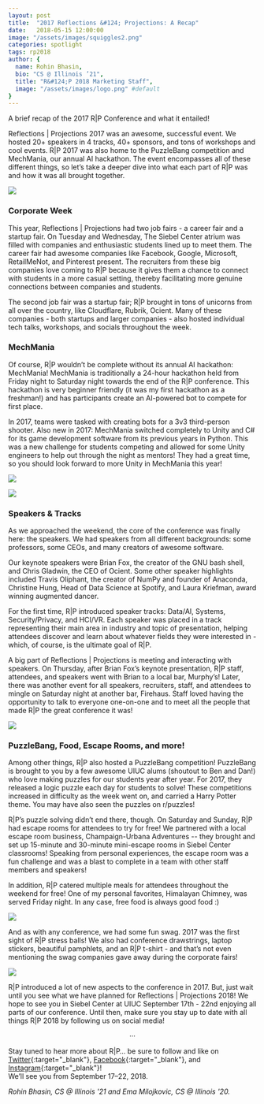 ```yaml
---
layout: post
title:  "2017 Reflections &#124; Projections: A Recap"
date:   2018-05-15 12:00:00
image: "/assets/images/squiggles2.png"
categories: spotlight
tags: rp2018
author: { 
  name: Rohin Bhasin, 
  bio: "CS @ Illinois ’21",
  title: "R&#124;P 2018 Marketing Staff",
  image: "/assets/images/logo.png" #default
}
---
```

A brief recap of the 2017 R|P Conference and what it entailed!

Reflections | Projections 2017 was an awesome, successful event. We hosted 20+ speakers in 4 tracks, 40+ sponsors, and tons of workshops and cool events. R|P 2017 was also home to the PuzzleBang competition and MechMania, our annual AI hackathon. The event encompasses all of these different things, so let’s take a deeper dive into what each part of R|P was and how it was all brought together.

![  ](/assets/images/post_images/2017_recap/1.JPG)

### Corporate Week

This year, Reflections | Projections had two job fairs - a career fair and a startup fair. On Tuesday and Wednesday, The Siebel Center atrium was filled with companies and enthusiastic students lined up to meet them. The career fair had awesome companies like Facebook, Google, Microsoft, RetailMeNot, and Pinterest present. The recruiters from these big companies love coming to R|P because it gives them a chance to connect with students in a more casual setting, thereby facilitating more genuine connections between companies and students.

The second job fair was a startup fair; R|P brought in tons of unicorns from all over the country, like Cloudflare, Rubrik, Ocient. Many of these companies - both startups and larger companies - also hosted individual tech talks, workshops, and socials throughout the week.

### MechMania

Of course, R|P wouldn’t be complete without its annual AI hackathon: MechMania! MechMania is traditionally a 24-hour hackathon held from Friday night to Saturday night towards the end of the R|P conference. This hackathon is very beginner friendly (it was my first hackathon as a freshman!) and has participants create an AI-powered bot to compete for first place. 

In 2017, teams were tasked with creating bots for a 3v3 third-person shooter. Also new in 2017: MechMania switched completely to Unity and C# for its game development software from its previous years in Python. This was a new challenge for students competing and allowed for some Unity engineers to help out through the night as mentors! They had a great time, so you should look forward to more Unity in MechMania this year!

![  ](/assets/images/post_images/2017_recap/2.JPG)

![  ](/assets/images/post_images/2017_recap/3.JPG)

### Speakers & Tracks

As we approached the weekend, the core of the conference was finally here: the speakers. We had speakers from all different backgrounds: some professors, some CEOs, and many creators of awesome software. 

Our keynote speakers were Brian Fox, the creator of the GNU bash shell, and Chris Gladwin, the CEO of Ocient. Some other speaker highlights included Travis Oliphant, the creator of NumPy and founder of Anaconda, Christine Hung, Head of Data Science at Spotify, and Laura Kriefman, award winning augmented dancer.

For the first time, R|P introduced speaker tracks: Data/AI, Systems, Security/Privacy, and HCI/VR. Each speaker was placed in a track representing their main area in industry and topic of presentation, helping attendees discover and learn about whatever fields they were interested in - which, of course, is the ultimate goal of R|P. 

A big part of Reflections | Projections is meeting and interacting with speakers. On Thursday, after Brian Fox’s keynote presentation, R|P staff, attendees, and speakers went with Brian to a local bar, Murphy’s! Later, there was another event for all speakers, recruiters, staff, and attendees to mingle on Saturday night at another bar, Firehaus. Staff loved having the opportunity to talk to everyone one-on-one and to meet all the people that made R|P the great conference it was!

![  ](/assets/images/post_images/2017_recap/4.JPG)

### PuzzleBang, Food, Escape Rooms, and more!

Among other things, R|P also hosted a PuzzleBang competition! PuzzleBang is brought to you by a few awesome UIUC alums (shoutout to Ben and Dan!) who love making puzzles for our students year after year. For 2017, they released a logic puzzle each day for students to solve! These competitions increased in difficulty as the week went on, and carried a Harry Potter theme. You may have also seen the puzzles on r/puzzles!

R|P’s puzzle solving didn’t end there, though. On Saturday and Sunday, R|P had escape rooms for attendees to try for free! We partnered with a local escape room business, Champaign-Urbana Adventures -- they brought and set up 15-minute and 30-minute mini-escape rooms in Siebel Center classrooms! Speaking from personal experiences, the escape room was a fun challenge and was a blast to complete in a team with other staff members and speakers!

In addition, R|P catered multiple meals for attendees throughout the weekend for free! One of my personal favorites, Himalayan Chimney, was served Friday night. In any case, free food is always good food :)

![  ](/assets/images/post_images/2017_recap/5.JPG)

And as with any conference, we had some fun swag. 2017 was the first sight of R|P stress balls! We also had conference drawstrings, laptop stickers, beautiful pamphlets, and an R|P t-shirt - and that’s not even mentioning the swag companies gave away during the corporate fairs!

![  ](/assets/images/post_images/2017_recap/6.JPG)

R|P introduced a lot of new aspects to the conference in 2017. But, just wait until you see what we have planned for Reflections | Projections 2018! We hope to see you in Siebel Center at UIUC September 17th - 22nd enjoying all parts of our conference. Until then, make sure you stay up to date with all things R|P 2018 by following us on social media!

<center>&middot;&middot;&middot;</center>

Stay tuned to hear more about R&#124;P… be sure to follow and like on [Twitter](https://twitter.com/uiuc_rp){:target="_blank"}, [Facebook](https://facebook.com/acmrp){:target="_blank"}, and [Instagram](https://www.instagram.com/uiuc_rp/){:target="_blank"}!   
We’ll see you from September 17–22, 2018.  

*Rohin Bhasin, CS @ Illinois '21 and Ema Milojkovic, CS @ Illinois '20.*